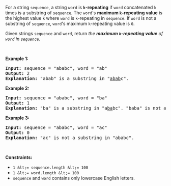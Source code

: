 For a string `` sequence ``, a string `` word `` is __`` k ``-repeating__ if `` word `` concatenated `` k `` times is a substring of `` sequence ``. The `` word ``'s __maximum `` k ``-repeating value__ is the highest value `` k `` where `` word `` is `` k ``-repeating in `` sequence ``. If `` word `` is not a substring of `` sequence ``, `` word ``'s maximum `` k ``-repeating value is `` 0 ``.

Given strings `` sequence `` and `` word ``, return _the __maximum `` k ``-repeating value__ of `` word `` in `` sequence ``_.

&nbsp;

__Example 1:__

<pre>
<strong>Input:</strong> sequence = "ababc", word = "ab"
<strong>Output:</strong> 2
<strong>Explanation: </strong>"abab" is a substring in "<u>abab</u>c".
</pre>

__Example 2:__

<pre>
<strong>Input:</strong> sequence = "ababc", word = "ba"
<strong>Output:</strong> 1
<strong>Explanation: </strong>"ba" is a substring in "a<u>ba</u>bc". "baba" is not a substring in "ababc".
</pre>

__Example 3:__

<pre>
<strong>Input:</strong> sequence = "ababc", word = "ac"
<strong>Output:</strong> 0
<strong>Explanation: </strong>"ac" is not a substring in "ababc". 
</pre>

&nbsp;

__Constraints:__

*   `` 1 &lt;= sequence.length &lt;= 100 ``
*   `` 1 &lt;= word.length &lt;= 100 ``
*   `` sequence `` and `` word ``&nbsp;contains only lowercase English letters.